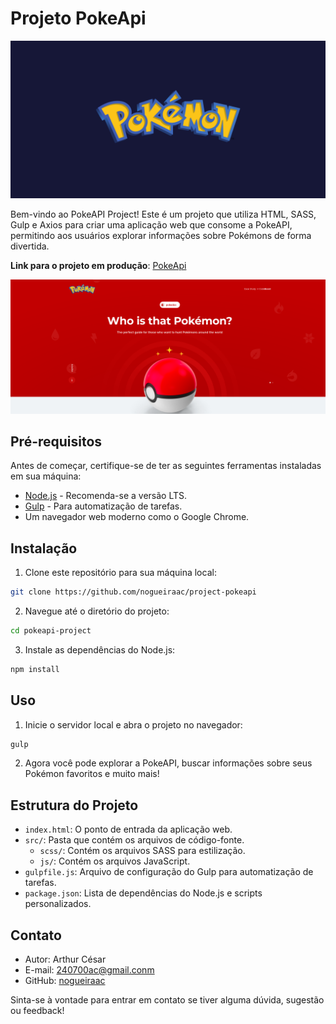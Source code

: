 # Projeto PokeApi

![PokeAPI Project Logo](./img/cover.png)

Bem-vindo ao PokeAPI Project! Este é um projeto que utiliza HTML, SASS, Gulp e Axios para criar uma aplicação web que consome a PokeAPI, permitindo aos usuários explorar informações sobre Pokémons de forma divertida.

**Link para o projeto em produção**: [PokeApi](https://nogueiraac.github.io/project-pokeapi/)

![PokeAPI Project Screenshot](./img/pokeapi.png)

## Pré-requisitos

Antes de começar, certifique-se de ter as seguintes ferramentas instaladas em sua máquina:

- [Node.js](https://nodejs.org/) - Recomenda-se a versão LTS.
- [Gulp](https://gulpjs.com/) - Para automatização de tarefas.
- Um navegador web moderno como o Google Chrome.

## Instalação

1. Clone este repositório para sua máquina local:

```bash
git clone https://github.com/nogueiraac/project-pokeapi
```

2. Navegue até o diretório do projeto:

```bash
cd pokeapi-project
```

3. Instale as dependências do Node.js:

```bash
npm install
```

## Uso

1. Inicie o servidor local e abra o projeto no navegador:

```bash
gulp
```

2. Agora você pode explorar a PokeAPI, buscar informações sobre seus Pokémon favoritos e muito mais!

## Estrutura do Projeto

- `index.html`: O ponto de entrada da aplicação web.
- `src/`: Pasta que contém os arquivos de código-fonte.
  - `scss/`: Contém os arquivos SASS para estilização.
  - `js/`: Contém os arquivos JavaScript.
- `gulpfile.js`: Arquivo de configuração do Gulp para automatização de tarefas.
- `package.json`: Lista de dependências do Node.js e scripts personalizados.

## Contato

- Autor: Arthur César
- E-mail: 240700ac@gmail.conm
- GitHub: [nogueiraac](https://github.com/nogueiraac)

Sinta-se à vontade para entrar em contato se tiver alguma dúvida, sugestão ou feedback! 